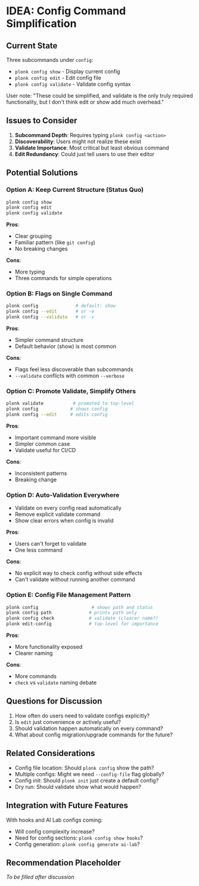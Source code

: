 # IDEA: Config Command Simplification

## Current State

Three subcommands under `config`:
- `plonk config show` - Display current config
- `plonk config edit` - Edit config file
- `plonk config validate` - Validate config syntax

User note: "These could be simplified, and validate is the only truly required functionality, but I don't think edit or show add much overhead."

## Issues to Consider

1. **Subcommand Depth**: Requires typing `plonk config <action>`
2. **Discoverability**: Users might not realize these exist
3. **Validate Importance**: Most critical but least obvious command
4. **Edit Redundancy**: Could just tell users to use their editor

## Potential Solutions

### Option A: Keep Current Structure (Status Quo)
```bash
plonk config show
plonk config edit
plonk config validate
```

**Pros**:
- Clear grouping
- Familiar pattern (like `git config`)
- No breaking changes

**Cons**:
- More typing
- Three commands for simple operations

### Option B: Flags on Single Command
```bash
plonk config              # default: show
plonk config --edit       # or -e
plonk config --validate   # or -v
```

**Pros**:
- Simpler command structure
- Default behavior (show) is most common

**Cons**:
- Flags feel less discoverable than subcommands
- `--validate` conflicts with common `--verbose`

### Option C: Promote Validate, Simplify Others
```bash
plonk validate           # promoted to top-level
plonk config            # shows config
plonk config --edit     # edits config
```

**Pros**:
- Important command more visible
- Simpler common case
- Validate useful for CI/CD

**Cons**:
- Inconsistent patterns
- Breaking change

### Option D: Auto-Validation Everywhere
- Validate on every config read automatically
- Remove explicit validate command
- Show clear errors when config is invalid

**Pros**:
- Users can't forget to validate
- One less command

**Cons**:
- No explicit way to check config without side effects
- Can't validate without running another command

### Option E: Config File Management Pattern
```bash
plonk config                    # shows path and status
plonk config path              # prints path only
plonk config check             # validate (clearer name?)
plonk edit-config              # top-level for importance
```

**Pros**:
- More functionality exposed
- Clearer naming

**Cons**:
- More commands
- `check` vs `validate` naming debate

## Questions for Discussion

1. How often do users need to validate configs explicitly?
2. Is `edit` just convenience or actively useful?
3. Should validation happen automatically on every command?
4. What about config migration/upgrade commands for the future?

## Related Considerations

- Config file location: Should `plonk config` show the path?
- Multiple configs: Might we need `--config-file` flag globally?
- Config init: Should `plonk init` just create a default config?
- Dry run: Should validate show what would happen?

## Integration with Future Features

With hooks and AI Lab configs coming:
- Will config complexity increase?
- Need for config sections: `plonk config show hooks`?
- Config generation: `plonk config generate ai-lab`?

## Recommendation Placeholder

_To be filled after discussion_
